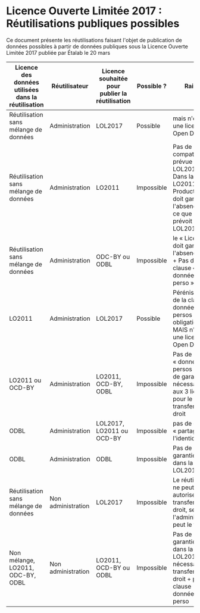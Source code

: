 # Licence Ouverte Limitée 2017 : Réutilisations publiques possibles

Ce document présente les réutilisations faisant l'objet de publication de données possibles à partir de données publiques sous la Licence Ouverte Limitée 2017 publiée par Étalab le 20 mars

| Licence des données utilisées dans la réutilisation | Réutilisateur | Licence souhaitée pour publier la réutilisation | Possible ? | Raison | 
|---------------------------------------|-------------------------|---------------------------|------------|--------------------------|
| Réutilisation sans mélange de données | Administration          | LOL2017                   | Possible   | mais n'est pas une licence Open Data |
| Réutilisation sans mélange de données | Administration          | LO2011                    | Impossible | Pas de compatibilité prévue dans la LOL2017 + Dans la LO2011, le Producteur doit garantir l'absence de PI ce que ne prévoit pas la LOL2016   |
| Réutilisation sans mélange de données | Administration          | ODC-BY ou ODBL            | Impossible | le « Licensor » doit garantir l'absence de PI + Pas de clause « données à c. perso » |
| LO2011                                | Administration          | LOL2017                   | Possible   | Pérénisation de la clause données à c. persos + levée obligation PI MAIS n'est pas une licence Open Data |
| LO2011 ou OCD-BY                      | Administration          | LO2011, OCD-BY, ODBL      | Impossible | Pas de clause « données à c. persos » + pas de garanties PI nécessaires aux 3 licences pour le transfer de droit |
| ODBL                                  | Administration          | LOL2017, LO2011 ou OCD-BY | Impossible | pas de clause « partage à l'identique »  |
| ODBL                                  | Administration          | ODBL                      | Impossible | Pas de garantie PI dans la LOL2017 |
| Réutilisation sans mélange de données | Non administration      | LOL2017                   | Impossible | Le réutilisateur ne peut autoriser le transfer de droit, seule l'administration peut le faire |
| Non mélange, LO2011, ODC-BY, ODBL     | Non administration      | LO2011, OCD-BY ou ODBL    | Impossible | Pas de garantie PI dans la LOL2017 nécessaire au transfer de droit + pb avec clause données à c. perso | 



